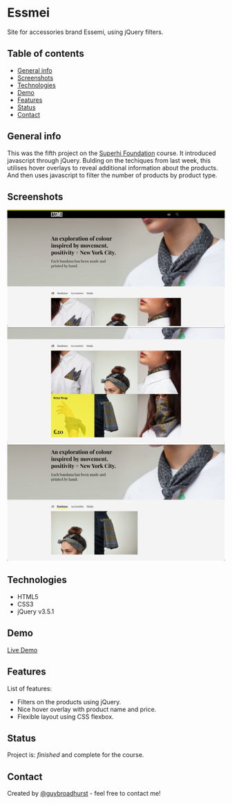 # Essmei
Site for accessories brand Essemi, using jQuery filters.

## Table of contents
* [General info](#general-info)
* [Screenshots](#screenshots)
* [Technologies](#technologies)
* [Demo](#demo)
* [Features](#features)
* [Status](#status)
* [Contact](#contact)

## General info
This was the fifth project on the [Superhi Foundation](https://superhi.com/courses/html-css-javascript-foundation) course. It introduced javascript through jQuery. Bulding on the techiques from last week, this utilises hover overlays to reveal additional information about the products. And then uses javascript to filter the number of products by product type. 

## Screenshots
![Example screenshot 1](./img/screenshots/screenshot1.png)
![Example screenshot 2](./img/screenshots/screenshot2.png)
![Example screenshot 3](./img/screenshots/screenshot3.png)

## Technologies
* HTML5
* CSS3
* jQuery v3.5.1

## Demo
[Live Demo](guybroadhurst.github.io/essmei/)

## Features
List of features:
* Filters on the products using jQuery.
* Nice hover overlay with product name and price. 
* Flexible layout using CSS flexbox.

## Status
Project is: _finished_ and complete for the course.
 
## Contact
Created by [@guybroadhurst](https://www.guybroadhurst.co.uk/) - feel free to contact me!